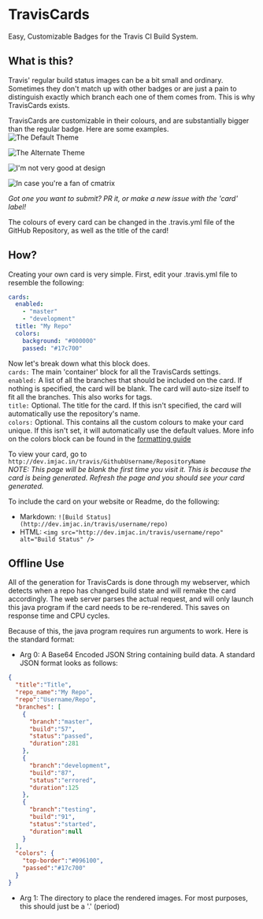# TravisCards
Easy, Customizable Badges for the Travis CI Build System.  

## What is this?  
Travis' regular build status images can be a bit small and ordinary. Sometimes they don't match up with other badges or are just a pain to distinguish exactly which branch each one of them comes from. This is why TravisCards exists.  

TravisCards are customizable in their colours, and are substantially bigger than the regular badge. Here are some examples.  
![The Default Theme](https://raw.githubusercontent.com/JacisNonsense/TravisCards/master/samples/default.png)  


![The Alternate Theme](https://raw.githubusercontent.com/JacisNonsense/TravisCards/master/samples/alternate.png)  

![I'm not very good at design](https://raw.githubusercontent.com/JacisNonsense/TravisCards/master/samples/light.png)  

![In case you're a fan of cmatrix](https://raw.githubusercontent.com/JacisNonsense/TravisCards/master/samples/h4x0r.png)  

*Got one you want to submit? PR it, or make a new issue with the 'card' label!*  

The colours of every card can be changed in the .travis.yml file of the GitHub Repository, as well as the title of the card!  

## How?
Creating your own card is very simple. First, edit your .travis.yml file to resemble the following:  
```yaml
cards:
  enabled:
    - "master"
    - "development"
  title: "My Repo"
  colors:
    background: "#000000"
    passed: "#17c700"
```  

Now let's break down what this block does.  
``` cards: ```  The main 'container' block for all the TravisCards settings.  
``` enabled: ```  A list of all the branches that should be included on the card. If nothing is specified, the card will be blank. The card will auto-size itself to fit all the branches. This also works for tags.  
``` title: ```  Optional. The title for the card. If this isn't specified, the card will automatically use the repository's name.  
``` colors: ``` Optional. This contains all the custom colours to make your card unique. If this isn't set, it will automatically use the default values. More info on the colors block can be found in the [formatting guide](https://github.com/JacisNonsense/TravisCards/blob/master/FORMATTING.md)  

To view your card, go to ``` http://dev.imjac.in/travis/GithubUsername/RepositoryName ```  
*NOTE: This page will be blank the first time you visit it. This is because the card is being generated. Refresh the page and you should see your card generated.*  

To include the card on your website or Readme, do the following:  
- Markdown: ``` ![Build Status](http://dev.imjac.in/travis/username/repo) ```
- HTML: ``` <img src="http://dev.imjac.in/travis/username/repo" alt="Build Status" /> ```  

## Offline Use
All of the generation for TravisCards is done through my webserver, which detects when a repo has changed build state and will remake the card accordingly. The web server parses the actual request, and will only launch this java program if the card needs to be re-rendered. This saves on response time and CPU cycles.  

Because of this, the java program requires run arguments to work. Here is the standard format:  
- Arg 0: A Base64 Encoded JSON String containing build data. A standard JSON format looks as follows:  
```json
{
  "title":"Title",
  "repo_name":"My Repo",
  "repo":"Username/Repo",
  "branches": [
    {
      "branch":"master",
      "build":"57",
      "status":"passed",
      "duration":281
    },
    {
      "branch":"development",
      "build":"87",
      "status":"errored",
      "duration":125
    },
    {
      "branch":"testing",
      "build":"91",
      "status":"started",
      "duration":null
    }
  ],
  "colors": {
    "top-border":"#096100",
    "passed":"#17c700"
  }
}
```  
- Arg 1: The directory to place the rendered images. For most purposes, this should just be a '.' (period)
